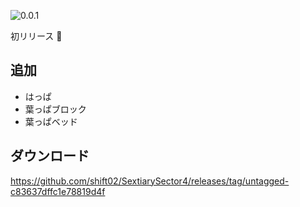 
![0.0.1](../../img/top_image.png)

初リリース 🎉

## 追加
- はっぱ
- 葉っぱブロック
- 葉っぱベッド

## ダウンロード
https://github.com/shift02/SextiarySector4/releases/tag/untagged-c83637dffc1e78819d4f